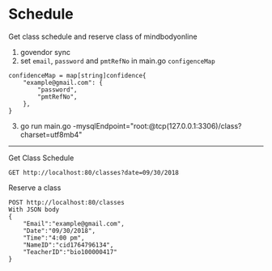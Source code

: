 # Schedule
Get class schedule and reserve class of mindbodyonline
1. govendor sync
2. set `email`, `password` and `pmtRefNo` in main.go `configenceMap`
```
confidenceMap = map[string]confidence{
	"example@gmail.com": {
		"password",
		"pmtRefNo",
	},
}
```
3. go run main.go -mysqlEndpoint="root:@tcp(127.0.0.1:3306)/class?charset=utf8mb4"
* * *
Get Class Schedule
```
GET http://localhost:80/classes?date=09/30/2018
```
Reserve a class
```
POST http://localhost:80/classes
With JSON body
{
	"Email":"example@gmail.com",
	"Date":"09/30/2018",
	"Time":"4:00 pm",
	"NameID":"cid1764796134",
	"TeacherID":"bio100000417"
}
```
